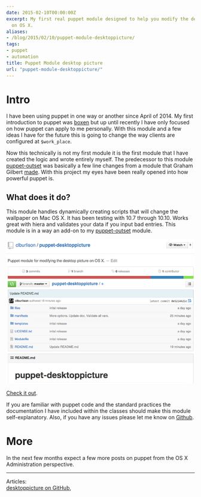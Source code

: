 ```yaml
---
date: 2015-02-10T00:00:00Z
excerpt: My first real puppet module designed to help you modify the desktop picture
  on OS X.
aliases:
- /blog/2015/02/10/puppet-module-desktoppicture/
tags:
- puppet
- automation
title: Puppet Module desktop picture
url: "puppet-module-desktoppicture/"
---
```


# Intro
I have been using puppet in one way or another since April of 2014. My first introduction to puppet was [boxen](https://boxen.github.com/) but up until recently I have only focused on how puppet can apply to me personally. With this module and a few ideas I have for the future this is going to change the way clients are configured at ``$work_place``.

Now this technically is not my first module it is the first module that I have created the logic and wrote entirely myself. The predecessor to this module [puppet-outset](https://github.com/clburlison/puppet-outset) was basically a few line changes from a module that Graham Gilbert [made](https://github.com/grahamgilbert/puppet-scriptrunner). With this project my eyes have been really opened into how powerful puppet is.

## What does it do?
This module handles dynamically creating scripts that will change the wallpaper on Mac OS X. It has been testing with 10.7 through 10.10. Works great with hiera and validates your data if you input bad entries. This module is in a way an add-on to my [puppet-outset](https://github.com/clburlison/puppet-outset) module.

![](/images/2015-02-10/puppet-module.png)

[Check it out](https://github.com/clburlison/puppet-desktoppicture).

If you are familiar with puppet code and the standard practices the documentation I have included within the classes should make this module self-explanatory. Also, if you have any issues please let me know on [Github](https://github.com/clburlison/puppet-desktoppicture/issues).

# More
In the next few months expect a few more posts on puppet from the OS X Administration perspective.

---

Articles:  
[desktoppicture on GitHub](https://github.com/clburlison/puppet-desktoppicture),  
